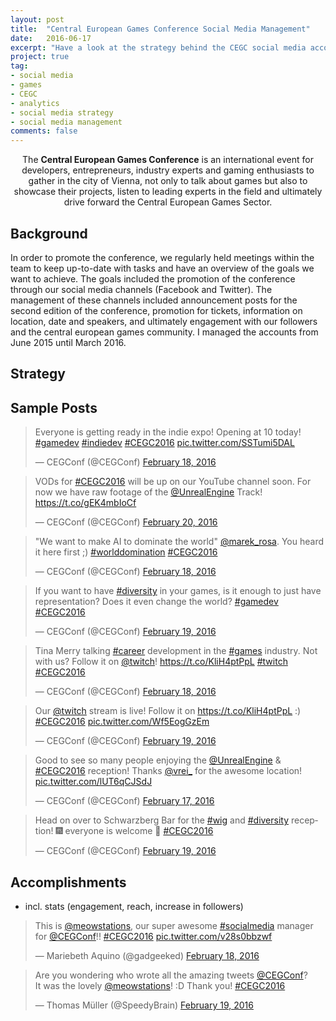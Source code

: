 ```yaml
---
layout: post
title:  "Central European Games Conference Social Media Management"
date:   2016-06-17
excerpt: "Have a look at the strategy behind the CEGC social media accounts. Includes example posts and achievements."
project: true
tag:
- social media
- games
- CEGC
- analytics
- social media strategy
- social media management
comments: false
---
```

    
<center>The <b>Central European Games Conference</b> is an international event for developers, entrepreneurs, industry experts and gaming enthusiasts to gather in the city of Vienna, not only to talk about games but also to showcase their projects, listen to leading experts in the field and ultimately drive forward the Central European Games Sector.</center>
      
## Background
In order to promote the conference, we regularly held meetings within the team to keep up-to-date with tasks and have an overview of the goals we want to achieve. The goals included the promotion of the conference through our social media channels (Facebook and Twitter). The management of these channels included announcement posts for the second edition of the conference, promotion for tickets, information on location, date and speakers, and ultimately engagement with our followers and the central european games community. I managed the accounts from June 2015 until March 2016.

## Strategy

## Sample Posts

<blockquote class="twitter-tweet" data-lang="en"><p lang="en" dir="ltr">Everyone is getting ready in the indie expo! Opening at 10 today! <a href="https://twitter.com/hashtag/gamedev?src=hash">#gamedev</a> <a href="https://twitter.com/hashtag/indiedev?src=hash">#indiedev</a> <a href="https://twitter.com/hashtag/CEGC2016?src=hash">#CEGC2016</a> <a href="https://t.co/SSTumi5DAL">pic.twitter.com/SSTumi5DAL</a></p>&mdash; CEGConf (@CEGConf) <a href="https://twitter.com/CEGConf/status/700238093186699264">February 18, 2016</a></blockquote>
<script async src="//platform.twitter.com/widgets.js" charset="utf-8"></script>

<blockquote class="twitter-tweet" data-lang="en"><p lang="en" dir="ltr">VODs for <a href="https://twitter.com/hashtag/CEGC2016?src=hash">#CEGC2016</a> will be up on our YouTube channel soon. For now we have raw footage of the <a href="https://twitter.com/UnrealEngine">@UnrealEngine</a> Track! <a href="https://t.co/gEK4mbIoCf">https://t.co/gEK4mbIoCf</a></p>&mdash; CEGConf (@CEGConf) <a href="https://twitter.com/CEGConf/status/701043817047310337">February 20, 2016</a></blockquote>
<script async src="//platform.twitter.com/widgets.js" charset="utf-8"></script>

<blockquote class="twitter-tweet" data-lang="en"><p lang="en" dir="ltr">&quot;We want to make AI to dominate the world&quot; <a href="https://twitter.com/marek_rosa">@marek_rosa</a>. You heard it here first ;) <a href="https://twitter.com/hashtag/worlddomination?src=hash">#worlddomination</a> <a href="https://twitter.com/hashtag/CEGC2016?src=hash">#CEGC2016</a></p>&mdash; CEGConf (@CEGConf) <a href="https://twitter.com/CEGConf/status/700347563736702976">February 18, 2016</a></blockquote>
<script async src="//platform.twitter.com/widgets.js" charset="utf-8"></script>

<blockquote class="twitter-tweet" data-lang="en"><p lang="en" dir="ltr">If you want to have <a href="https://twitter.com/hashtag/diversity?src=hash">#diversity</a> in your games, is it enough to just have representation? Does it even change the world? <a href="https://twitter.com/hashtag/gamedev?src=hash">#gamedev</a> <a href="https://twitter.com/hashtag/CEGC2016?src=hash">#CEGC2016</a></p>&mdash; CEGConf (@CEGConf) <a href="https://twitter.com/CEGConf/status/700651567624486912">February 19, 2016</a></blockquote>
<script async src="//platform.twitter.com/widgets.js" charset="utf-8"></script>

<blockquote class="twitter-tweet" data-lang="en"><p lang="en" dir="ltr">Tina Merry talking <a href="https://twitter.com/hashtag/career?src=hash">#career</a> development in the <a href="https://twitter.com/hashtag/games?src=hash">#games</a> industry. Not with us? Follow it on <a href="https://twitter.com/Twitch">@twitch</a>! <a href="https://t.co/KliH4ptPpL">https://t.co/KliH4ptPpL</a> <a href="https://twitter.com/hashtag/twitch?src=hash">#twitch</a> <a href="https://twitter.com/hashtag/CEGC2016?src=hash">#CEGC2016</a></p>&mdash; CEGConf (@CEGConf) <a href="https://twitter.com/CEGConf/status/700260371773444096">February 18, 2016</a></blockquote>
<script async src="//platform.twitter.com/widgets.js" charset="utf-8"></script>

<blockquote class="twitter-tweet" data-lang="en"><p lang="en" dir="ltr">Our <a href="https://twitter.com/Twitch">@twitch</a> stream is live! Follow it on <a href="https://t.co/KliH4ptPpL">https://t.co/KliH4ptPpL</a> :) <a href="https://twitter.com/hashtag/CEGC2016?src=hash">#CEGC2016</a> <a href="https://t.co/Wf5EogGzEm">pic.twitter.com/Wf5EogGzEm</a></p>&mdash; CEGConf (@CEGConf) <a href="https://twitter.com/CEGConf/status/700606003889512448">February 19, 2016</a></blockquote>
<script async src="//platform.twitter.com/widgets.js" charset="utf-8"></script>

<blockquote class="twitter-tweet" data-lang="en"><p lang="en" dir="ltr">Good to see so many people enjoying the <a href="https://twitter.com/UnrealEngine">@UnrealEngine</a> &amp; <a href="https://twitter.com/hashtag/CEGC2016?src=hash">#CEGC2016</a> reception! Thanks <a href="https://twitter.com/vrei_">@vrei_</a> for the awesome location! <a href="https://t.co/lUT6qCJSdJ">pic.twitter.com/lUT6qCJSdJ</a></p>&mdash; CEGConf (@CEGConf) <a href="https://twitter.com/CEGConf/status/700031953337237506">February 17, 2016</a></blockquote>
<script async src="//platform.twitter.com/widgets.js" charset="utf-8"></script>

<blockquote class="twitter-tweet" data-lang="en"><p lang="en" dir="ltr">Head on over to Schwarzberg Bar for the <a href="https://twitter.com/hashtag/wig?src=hash">#wig</a> and <a href="https://twitter.com/hashtag/diversity?src=hash">#diversity</a> reception! 🎆 everyone is welcome 🎉 <a href="https://twitter.com/hashtag/CEGC2016?src=hash">#CEGC2016</a></p>&mdash; CEGConf (@CEGConf) <a href="https://twitter.com/CEGConf/status/700724521465204736">February 19, 2016</a></blockquote>
<script async src="//platform.twitter.com/widgets.js" charset="utf-8"></script>


## Accomplishments

- incl. stats (engagement, reach, increase in followers)

<blockquote class="twitter-tweet" data-lang="en"><p lang="en" dir="ltr">This is <a href="https://twitter.com/meowstations">@meowstations</a>, our super awesome <a href="https://twitter.com/hashtag/socialmedia?src=hash">#socialmedia</a> manager for <a href="https://twitter.com/CEGConf">@CEGConf</a>!! <a href="https://twitter.com/hashtag/CEGC2016?src=hash">#CEGC2016</a> <a href="https://t.co/v28s0bbzwf">pic.twitter.com/v28s0bbzwf</a></p>&mdash; Mariebeth Aquino (@gadgeeked) <a href="https://twitter.com/gadgeeked/status/700325365932277760">February 18, 2016</a></blockquote>
<script async src="//platform.twitter.com/widgets.js" charset="utf-8"></script>

<blockquote class="twitter-tweet" data-lang="en"><p lang="en" dir="ltr">Are you wondering who wrote all the amazing tweets <a href="https://twitter.com/CEGConf">@CEGConf</a>?<br>It was the lovely <a href="https://twitter.com/meowstations">@meowstations</a>! :D Thank you! <a href="https://twitter.com/hashtag/CEGC2016?src=hash">#CEGC2016</a></p>&mdash; Thomas Müller (@SpeedyBrain) <a href="https://twitter.com/SpeedyBrain/status/700735519416684545">February 19, 2016</a></blockquote>
<script async src="//platform.twitter.com/widgets.js" charset="utf-8"></script>

